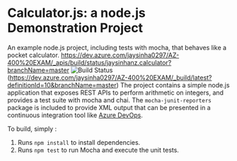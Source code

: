Calculator.js: a node.js Demonstration Project
==============================================
An example node.js project, including tests with mocha, that behaves like
a pocket calculator.
https://dev.azure.com/jaysinha0297/AZ-400%20EXAM/_apis/build/status/jaysinhanz.calculator?branchName=master
![Build Status](https://dev.azure.com/jaysinha0297/AZ-400%20EXAM/_apis/build/status/jaysinhanz.calculator?branchName=master)(https://dev.azure.com/jaysinha0297/AZ-400%20EXAM/_build/latest?definitionId=10&branchName=master)
The project contains a simple node.js application that exposes REST APIs
to perform arithmetic on integers, and provides a test suite with mocha
and chai.  The `mocha-junit-reporters` package is included to provide XML
output that can be presented in a continuous integration tool like
[Azure DevOps](https://azure.com/devops).

To build, simply :

1. Runs `npm install` to install dependencies.
2. Runs `npm test` to run Mocha and execute the unit tests.

